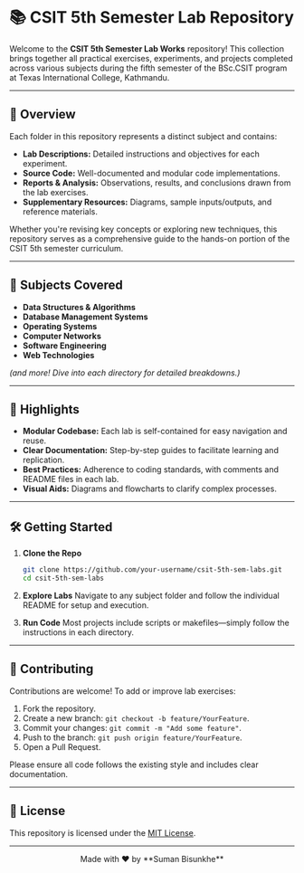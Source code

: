# 📚 CSIT 5th Semester Lab Repository

Welcome to the **CSIT 5th Semester Lab Works** repository! This collection brings together all practical exercises, experiments, and projects completed across various subjects during the fifth semester of the BSc.CSIT program at Texas International College, Kathmandu.

---

## 🚀 Overview
Each folder in this repository represents a distinct subject and contains:

- **Lab Descriptions:** Detailed instructions and objectives for each experiment.
- **Source Code:** Well-documented and modular code implementations.
- **Reports & Analysis:** Observations, results, and conclusions drawn from the lab exercises.
- **Supplementary Resources:** Diagrams, sample inputs/outputs, and reference materials.

Whether you're revising key concepts or exploring new techniques, this repository serves as a comprehensive guide to the hands-on portion of the CSIT 5th semester curriculum.

---

## 🎯 Subjects Covered
- **Data Structures & Algorithms**
- **Database Management Systems**
- **Operating Systems**
- **Computer Networks**
- **Software Engineering**
- **Web Technologies**

*(and more! Dive into each directory for detailed breakdowns.)*

---

## 🌟 Highlights
- **Modular Codebase:** Each lab is self-contained for easy navigation and reuse.
- **Clear Documentation:** Step-by-step guides to facilitate learning and replication.
- **Best Practices:** Adherence to coding standards, with comments and README files in each lab.
- **Visual Aids:** Diagrams and flowcharts to clarify complex processes.

---

## 🛠️ Getting Started
1. **Clone the Repo**
   ```bash
   git clone https://github.com/your-username/csit-5th-sem-labs.git
   cd csit-5th-sem-labs
   ```

2. **Explore Labs**
   Navigate to any subject folder and follow the individual README for setup and execution.

3. **Run Code**
   Most projects include scripts or makefiles—simply follow the instructions in each directory.

---

## 🤝 Contributing
Contributions are welcome! To add or improve lab exercises:

1. Fork the repository.
2. Create a new branch: `git checkout -b feature/YourFeature`.
3. Commit your changes: `git commit -m "Add some feature"`.
4. Push to the branch: `git push origin feature/YourFeature`.
5. Open a Pull Request.

Please ensure all code follows the existing style and includes clear documentation.

---

## 📄 License
This repository is licensed under the [MIT License](LICENSE).

---

<p align="center">Made with ❤️ by **Suman Bisunkhe**</p>

